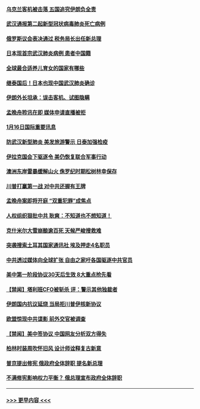 #### [乌克兰客机被击落 五国追究伊朗负全责](../pages/prog202/a102754374.md?t=01170655) 
#### [武汉通报第二起新型冠状病毒肺炎死亡病例](../pages/prog202/a102754298.md?t=01170655) 
#### [俄罗斯议会表决通过 税务局长出任新总理](../pages/prog202/a102754288.md?t=01170655) 
#### [日本现首宗武汉肺炎病例 患者中国籍](../pages/prog202/a102754250.md?t=01170655) 
#### [全球最合适养儿育女的国家有哪些](../pages/prog202/a102754198.md?t=01170655) 
#### [继泰国后！日本也现中国武汉肺炎确诊](../pages/prog202/a102754064.md?t=01170655) 
#### [伊朗外长坦承：误击客机、试图隐瞒](../pages/prog202/a102754062.md?t=01170655) 
#### [孟晚舟聆讯在即 媒体申请直播被拒](../pages/prog202/a102754058.md?t=01170655) 
#### [1月16日国际重要讯息](../pages/prog202/a102754054.md?t=01170655) 
#### [防武汉新型肺炎 美发旅游警示 日泰加强检疫](../pages/prog202/a102753986.md?t=01170655) 
#### [伊拉克国会下驱逐令 美仍恢复联合军事行动](../pages/prog202/a102753975.md?t=01170655) 
#### [澳洲东岸雷暴缓解山火 侏罗纪时期松树林幸保存](../pages/prog202/a102753943.md?t=01170655) 
#### [川普打赢第一战 对中共还握有王牌](../pages/prog202/a102753874.md?t=01170655) 
#### [孟晚舟案即将开庭 “双重犯罪”成焦点](../pages/prog202/a102753891.md?t=01170655) 
#### [人权组织狠批中共 耿爽：不知道也不想知道！](../pages/prog202/a102753872.md?t=01170655) 
#### [克什米尔大雪崩酿逾百死 天候严峻搜救难](../pages/prog202/a102753837.md?t=01170655) 
#### [突袭搜索土耳其国家通讯社 埃及押走4名职员](../pages/prog202/a102753805.md?t=01170655) 
#### [中共透过媒体向全球扩张 自由之家吁各国驱逐中共官员](../pages/prog202/a102753798.md?t=01170655) 
#### [美中第一阶段协议30天后生效 8大重点抢先看](../pages/prog202/a102753782.md?t=01170655) 
#### [【禁闻】塔利班CFO被斩杀 评：警示其他独裁者](../pages/prog202/a102753756.md?t=01170655) 
#### [伊朗国内抗议延烧 当局拒川普伊核新协议](../pages/prog202/a102753697.md?t=01170655) 
#### [欧盟惊现中共谍影 前外交官被调查](../pages/prog202/a102753660.md?t=01170655) 
#### [【禁闻】美中签协议 中国网友分析双方得失](../pages/prog202/a102753688.md?t=01170655) 
#### [柏林时装周吹怀旧风 设计师诠释复古新意](../pages/prog202/a102753637.md?t=01170655) 
#### [普京提出修宪 俄政府全体辞职 提名新总理](../pages/prog202/a102753597.md?t=01170655) 
#### [不满修宪影响权力平衡？ 俄总理宣布政府全体辞职](../pages/prog202/a102753541.md?t=01170655) 

----
#### [ >>> 更早内容 <<< ](../indexes/prog202-earlier.md)
